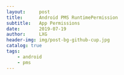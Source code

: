 ```yaml
---
layout:     post
title:      Android PMS RuntimePermission
subtitle:   App Permissions
date:       2019-07-19
author:     LXG
header-img: img/post-bg-github-cup.jpg
catalog: true
tags:
    - android
    - pms
---
```



